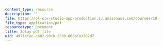 ```yaml
---
content_type: resource
description: ''
file: https://ol-ocw-studio-app-production.s3.amazonaws.com/courses/18-404j-theory-of-computation-fall-2020/4971cfaeab8290eb2539668bfa3287d7_m9eHViDPAJQ.pdf
file_type: application/pdf
resourcetype: Document
title: 3play pdf file
uid: 4971cfae-ab82-90eb-2539-668bfa3287d7
---
```

